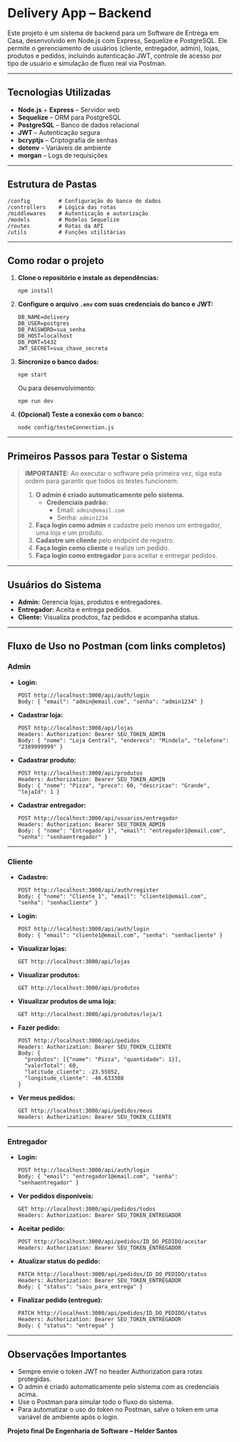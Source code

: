 # Delivery App – Backend

Este projeto é um sistema de backend para um Software de Entrega em Casa, desenvolvido em Node.js com Express, Sequelize e PostgreSQL. Ele permite o gerenciamento de usuários (cliente, entregador, admin), lojas, produtos e pedidos, incluindo autenticação JWT, controle de acesso por tipo de usuário e simulação de fluxo real via Postman.

---

## Tecnologias Utilizadas

- **Node.js** + **Express** – Servidor web
- **Sequelize** – ORM para PostgreSQL
- **PostgreSQL** – Banco de dados relacional
- **JWT** – Autenticação segura
- **bcryptjs** – Criptografia de senhas
- **dotenv** – Variáveis de ambiente
- **morgan** – Logs de requisições

---

## Estrutura de Pastas

```
/config         # Configuração do banco de dados
/controllers    # Lógica das rotas
/middlewares    # Autenticação e autorização
/models         # Modelos Sequelize
/routes         # Rotas da API
/utils          # Funções utilitárias
```

---

## Como rodar o projeto

1. **Clone o repositório e instale as dependências:**
   ```
   npm install
   ```

2. **Configure o arquivo `.env` com suas credenciais do banco e JWT:**
   ```
   DB_NAME=delivery
   DB_USER=postgres
   DB_PASSWORD=sua_senha
   DB_HOST=localhost
   DB_PORT=5432
   JWT_SECRET=sua_chave_secreta
   ```

3. **Sincronize o banco dados:**
   ```
   npm start
   ```
   Ou para desenvolvimento:
   ```
   npm run dev
   ```

4. **(Opcional) Teste a conexão com o banco:**
   ```
   node config/testeConnection.js
   ```

---

## Primeiros Passos para Testar o Sistema

> **IMPORTANTE:** Ao executar o software pela primeira vez, siga esta ordem para garantir que todos os testes funcionem:
>
> 1. **O admin é criado automaticamente pelo sistema.**
>    - **Credenciais padrão:**
>      - Email: `admin@email.com`
>      - Senha: `admin1234`
> 2. **Faça login como admin** e cadastre pelo menos um entregador, uma loja e um produto.
> 3. **Cadastre um cliente** pelo endpoint de registro.
> 4. **Faça login como cliente** e realize um pedido.
> 5. **Faça login como entregador** para aceitar e entregar pedidos.

---

## Usuários do Sistema

- **Admin:** Gerencia lojas, produtos e entregadores.
- **Entregador:** Aceita e entrega pedidos.
- **Cliente:** Visualiza produtos, faz pedidos e acompanha status.

---

## Fluxo de Uso no Postman (com links completos)

### Admin

- **Login:**
  ```
  POST http://localhost:3000/api/auth/login
  Body: { "email": "admin@email.com", "senha": "admin1234" }
  ```
- **Cadastrar loja:**
  ```
  POST http://localhost:3000/api/lojas
  Headers: Authorization: Bearer SEU_TOKEN_ADMIN
  Body: { "nome": "Loja Central", "endereco": "Mindelo", "telefone": "2389999999" }
  ```
- **Cadastrar produto:**
  ```
  POST http://localhost:3000/api/produtos
  Headers: Authorization: Bearer SEU_TOKEN_ADMIN
  Body: { "nome": "Pizza", "preco": 60, "descricao": "Grande", "lojaId": 1 }
  ```
- **Cadastrar entregador:**
  ```
  POST http://localhost:3000/api/usuarios/entregador
  Headers: Authorization: Bearer SEU_TOKEN_ADMIN
  Body: { "nome": "Entregador 1", "email": "entregador1@email.com", "senha": "senhaentregador" }
  ```

---

### Cliente

- **Cadastro:**
  ```
  POST http://localhost:3000/api/auth/register
  Body: { "nome": "Cliente 1", "email": "cliente1@email.com", "senha": "senhacliente" }
  ```
- **Login:**
  ```
  POST http://localhost:3000/api/auth/login
  Body: { "email": "cliente1@email.com", "senha": "senhacliente" }
  ```
- **Visualizar lojas:**
  ```
  GET http://localhost:3000/api/lojas
  ```
- **Visualizar produtos:**
  ```
  GET http://localhost:3000/api/produtos
  ```
- **Visualizar produtos de uma loja:**
  ```
  GET http://localhost:3000/api/produtos/loja/1
  ```
- **Fazer pedido:**
  ```
  POST http://localhost:3000/api/pedidos
  Headers: Authorization: Bearer SEU_TOKEN_CLIENTE
  Body: {
    "produtos": [{"nome": "Pizza", "quantidade": 1}],
    "valorTotal": 60,
    "latitude_cliente": -23.55052,
    "longitude_cliente": -46.633308
  }
  ```
- **Ver meus pedidos:**
  ```
  GET http://localhost:3000/api/pedidos/meus
  Headers: Authorization: Bearer SEU_TOKEN_CLIENTE
  ```

---

### Entregador

- **Login:**
  ```
  POST http://localhost:3000/api/auth/login
  Body: { "email": "entregador1@email.com", "senha": "senhaentregador" }
  ```
- **Ver pedidos disponíveis:**
  ```
  GET http://localhost:3000/api/pedidos/todos
  Headers: Authorization: Bearer SEU_TOKEN_ENTREGADOR
  ```
- **Aceitar pedido:**
  ```
  POST http://localhost:3000/api/pedidos/ID_DO_PEDIDO/aceitar
  Headers: Authorization: Bearer SEU_TOKEN_ENTREGADOR
  ```
- **Atualizar status do pedido:**
  ```
  PATCH http://localhost:3000/api/pedidos/ID_DO_PEDIDO/status
  Headers: Authorization: Bearer SEU_TOKEN_ENTREGADOR
  Body: { "status": "saiu_para_entrega" }
  ```
- **Finalizar pedido (entregue):**
  ```
  PATCH http://localhost:3000/api/pedidos/ID_DO_PEDIDO/status
  Headers: Authorization: Bearer SEU_TOKEN_ENTREGADOR
  Body: { "status": "entregue" }
  ```

---

## Observações Importantes

- Sempre envie o token JWT no header Authorization para rotas protegidas.
- O admin é criado automaticamente pelo sistema com as credenciais acima.
- Use o Postman para simular todo o fluxo do sistema.
- Para automatizar o uso do token no Postman, salve o token em uma variável de ambiente após o login.



**Projeto final De Engenharia de Software – Helder Santos**
